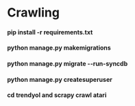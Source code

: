 # Crawling

#### pip install -r requirements.txt
#### python manage.py makemigrations
#### python manage.py migrate --run-syncdb
#### python manage.py createsuperuser
#### cd trendyol and scrapy crawl atari
